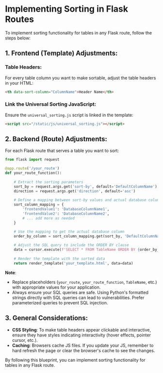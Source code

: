 
# Implementing Sorting in Flask Routes

To implement sorting functionality for tables in any Flask route, follow the steps below:

## 1. Frontend (Template) Adjustments:

### Table Headers:
For every table column you want to make sortable, adjust the table headers in your HTML:

```html
<th data-sort-column="ColumnName">Header Name</th>
```

### Link the Universal Sorting JavaScript:

Ensure the `universal_sorting.js` script is linked in the template:

```html
<script src="/static/js/universal_sorting.js"></script>
```

## 2. Backend (Route) Adjustments:

For each Flask route that serves a table you want to sort:

```python
from flask import request

@app.route('/your_route')
def your_route_function():
    
    # Extract the sorting parameters
    sort_by = request.args.get('sort-by', default='DefaultColumnName')
    direction = request.args.get('direction', default='asc')
    
    # Define a mapping between sort-by values and actual database column names
    sort_column_mapping = {
        'frontendValue1': 'DatabaseColumnName1',
        'frontendValue2': 'DatabaseColumnName2',
        # ... add more as needed
    }

    # Use the mapping to get the actual database column
    order_by_column = sort_column_mapping.get(sort_by, 'DefaultColumnName')
    
    # Adjust the SQL query to include the ORDER BY clause
    data = cursor.execute(f'SELECT * FROM TableName ORDER BY {order_by_column} {direction}').fetchall()
    
    # Render the template with the sorted data
    return render_template('your_template.html', data=data)
```

**Note**:
- Replace placeholders (`your_route`, `your_route_function`, `TableName`, etc.) with appropriate values for your application.
- Always ensure your SQL queries are safe. Using Python's formatted strings directly with SQL queries can lead to vulnerabilities. Prefer parameterized queries to prevent SQL injection.

## 3. General Considerations:

- **CSS Styling**: To make table headers appear clickable and interactive, ensure they have styles indicating interactivity (hover effects, pointer cursor, etc.).
- **Caching**: Browsers cache JS files. If you update your JS, remember to hard refresh the page or clear the browser's cache to see the changes.

By following this blueprint, you can implement sorting functionality for tables in any Flask route.
